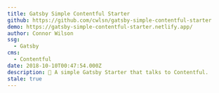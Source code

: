 ```yaml
---
title: Gatsby Simple Contentful Starter
github: https://github.com/cwlsn/gatsby-simple-contentful-starter
demo: https://gatsby-simple-contentful-starter.netlify.app/
author: Connor Wilson
ssg:
  - Gatsby
cms:
  - Contentful
date: 2018-10-10T00:47:54.000Z
description: 🎊 A simple Gatsby Starter that talks to Contentful.
stale: true
---
```


